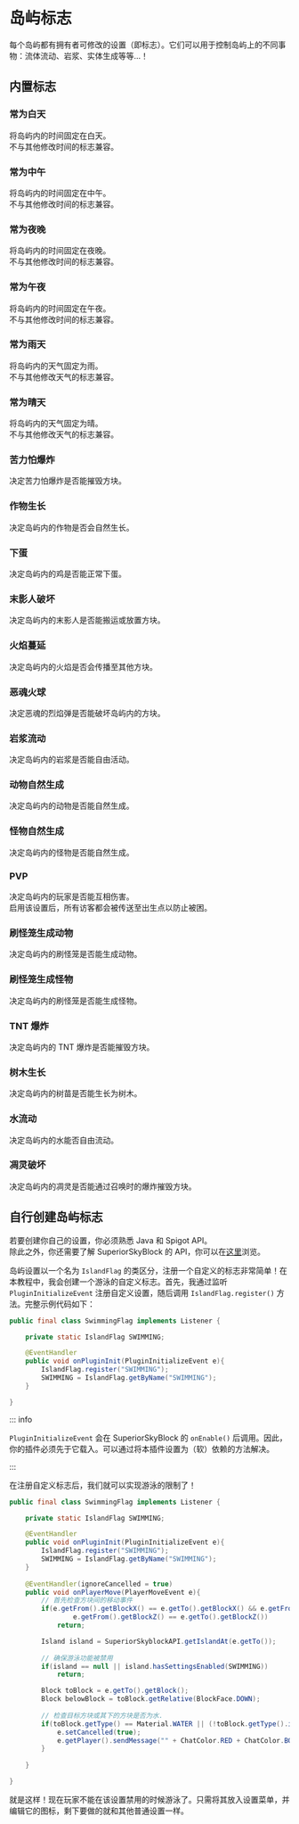 # 岛屿标志

每个岛屿都有拥有者可修改的设置（即标志）。它们可以用于控制岛屿上的不同事物：流体流动、岩浆、实体生成等等...！

## 内置标志

### 常为白天

将岛屿内的时间固定在白天。  
不与其他修改时间的标志兼容。

### 常为中午

将岛屿内的时间固定在中午。  
不与其他修改时间的标志兼容。

### 常为夜晚

将岛屿内的时间固定在夜晚。  
不与其他修改时间的标志兼容。

### 常为午夜

将岛屿内的时间固定在午夜。  
不与其他修改时间的标志兼容。

### 常为雨天

将岛屿内的天气固定为雨。  
不与其他修改天气的标志兼容。

### 常为晴天

将岛屿内的天气固定为晴。  
不与其他修改天气的标志兼容。

### 苦力怕爆炸

决定苦力怕爆炸是否能摧毁方块。

### 作物生长

决定岛屿内的作物是否会自然生长。

### 下蛋

决定岛屿内的鸡是否能正常下蛋。

### 末影人破坏

决定岛屿内的末影人是否能搬运或放置方块。

### 火焰蔓延

决定岛屿内的火焰是否会传播至其他方块。

### 恶魂火球

决定恶魂的烈焰弹是否能破坏岛屿内的方块。

### 岩浆流动

决定岛屿内的岩浆是否能自由活动。

### 动物自然生成

决定岛屿内的动物是否能自然生成。

### 怪物自然生成

决定岛屿内的怪物是否能自然生成。

### PVP

决定岛屿内的玩家是否能互相伤害。  
启用该设置后，所有访客都会被传送至出生点以防止被困。

### 刷怪笼生成动物

决定岛屿内的刷怪笼是否能生成动物。

### 刷怪笼生成怪物

决定岛屿内的刷怪笼是否能生成怪物。

### TNT 爆炸

决定岛屿内的 TNT 爆炸是否能摧毁方块。

### 树木生长

决定岛屿内的树苗是否能生长为树木。

### 水流动

决定岛屿内的水能否自由流动。

### 凋灵破坏

决定岛屿内的凋灵是否能通过召唤时的爆炸摧毁方块。


## 自行创建岛屿标志

若要创建你自己的设置，你必须熟悉 Java 和 Spigot API。  
除此之外，你还需要了解 SuperiorSkyBlock 的 API，你可以在[这里](https://github.com/OmerBenGera/SuperiorSkyblockAPI)浏览。

岛屿设置以一个名为 `IslandFlag` 的类区分，注册一个自定义的标志非常简单！在本教程中，我会创建一个游泳的自定义标志。首先，我通过监听 `PluginInitializeEvent` 注册自定义设置，随后调用 `IslandFlag.register()` 方法。完整示例代码如下：

``` Java
public final class SwimmingFlag implements Listener {

    private static IslandFlag SWIMMING;

    @EventHandler
    public void onPluginInit(PluginInitializeEvent e){
        IslandFlag.register("SWIMMING");
        SWIMMING = IslandFlag.getByName("SWIMMING");
    }

}
```

::: info

`PluginInitializeEvent` 会在 SuperiorSkyBlock 的 `onEnable()` 后调用。因此，你的插件必须先于它载入。可以通过将本插件设置为（软）依赖的方法解决。

:::

在注册自定义标志后，我们就可以实现游泳的限制了！

``` Java
public final class SwimmingFlag implements Listener {

    private static IslandFlag SWIMMING;

    @EventHandler
    public void onPluginInit(PluginInitializeEvent e){
        IslandFlag.register("SWIMMING");
        SWIMMING = IslandFlag.getByName("SWIMMING");
    }
    
    @EventHandler(ignoreCancelled = true)
    public void onPlayerMove(PlayerMoveEvent e){
        // 首先检查方块间的移动事件
        if(e.getFrom().getBlockX() == e.getTo().getBlockX() && e.getFrom().getBlockY() == e.getTo().getBlockY() && 
                e.getFrom().getBlockZ() == e.getTo().getBlockZ())
            return;

        Island island = SuperiorSkyblockAPI.getIslandAt(e.getTo());
        
        // 确保游泳功能被禁用
        if(island == null || island.hasSettingsEnabled(SWIMMING))
            return;

        Block toBlock = e.getTo().getBlock();
        Block belowBlock = toBlock.getRelative(BlockFace.DOWN);
        
        // 检查目标方块或其下的方块是否为水.
        if(toBlock.getType() == Material.WATER || (!toBlock.getType().isSolid() && belowBlock.getType() == Material.WATER)){
            e.setCancelled(true);
            e.getPlayer().sendMessage("" + ChatColor.RED + ChatColor.BOLD + "Error | " + ChatColor.GRAY + "This island has swimming disabled.");
        }
        
    }

}
```

就是这样！现在玩家不能在该设置禁用的时候游泳了。只需将其放入设置菜单，并编辑它的图标，剩下要做的就和其他普通设置一样。
